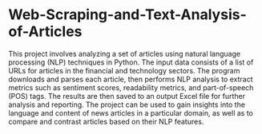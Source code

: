# Web-Scraping-and-Text-Analysis-of-Articles
This project involves analyzing a set of articles using natural language processing (NLP) techniques in Python. The input data consists of a list of URLs for articles in the financial and technology sectors. The program downloads and parses each article, then performs NLP analysis to extract metrics such as sentiment scores, readability metrics, and part-of-speech (POS) tags. The results are then saved to an output Excel file for further analysis and reporting. The project can be used to gain insights into the language and content of news articles in a particular domain, as well as to compare and contrast articles based on their NLP features.
